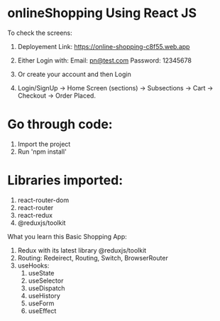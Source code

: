 # onlineShopping Using React JS 

To check the screens:
1. Deployement Link: https://online-shopping-c8f55.web.app

2. Either Login with:
Email: pn@test.com
Password: 12345678

3. Or create your account and then Login
4. Login/SignUp -> Home Screen (sections) -> Subsections -> Cart -> Checkout -> Order Placed.


# Go through code:

1. Import the project
2. Run 'npm install'


# Libraries imported:

1. react-router-dom
2. react-router
3. react-redux
4. @reduxjs/toolkit 

What you learn this Basic Shopping App:
1. Redux with its latest library @reduxjs/toolkit
2. Routing: Redeirect, Routing, Switch, BrowserRouter
3. useHooks:
    1) useState
    2) useSelector
    3) useDispatch
    4) useHistory
    5) useForm
    6) useEffect  
